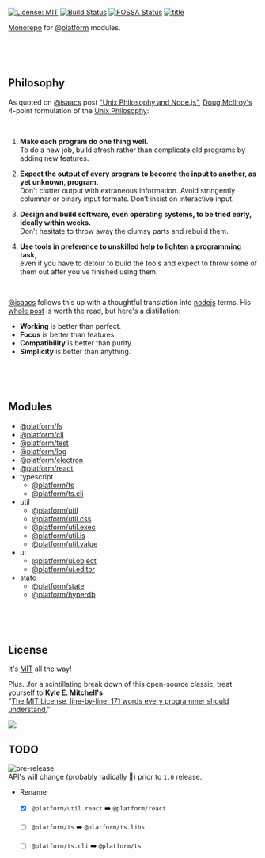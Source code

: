 [![License: MIT](https://img.shields.io/badge/License-MIT-blue.svg)](https://opensource.org/licenses/MIT)
[![Build Status](https://travis-ci.org/uiharness/platform.svg?branch=master)](https://travis-ci.org/uiharness/platform)
[![FOSSA Status](https://app.fossa.io/api/projects/git%2Bgithub.com%2Fuiharness%2Fplatform.svg?type=shield)](https://app.fossa.io/projects/git%2Bgithub.com%2Fuiharness%2Fplatform?ref=badge_shield)
[![title](https://user-images.githubusercontent.com/185555/53066725-00d55d80-3536-11e9-9b22-e7286a9a4afc.png)](https://uiharness.com)

[Monorepo](https://en.wikipedia.org/wiki/Monorepo) for [@platform](https://www.npmjs.com/org/platform) modules.

<p>&nbsp;</p>
<p>&nbsp;</p>



## Philosophy

As quoted on [@isaacs](https://www.npmjs.com/~isaacs) post ["Unix Philosophy and Node.js"](https://blog.izs.me/2013/04/unix-philosophy-and-nodejs), [Doug McIlroy's](https://en.wikipedia.org/wiki/Douglas_McIlroy) 4-point formulation of the [Unix Philosophy](http://www.catb.org/esr/writings/taoup/html/ch01s06.html):

<p>&nbsp;</p>

1. **Make each program do one thing well.**  
   To do a new job, build afresh rather than complicate old programs by adding new features.


2. **Expect the output of every program to become the input to another, as yet unknown, program.**  
   Don’t clutter output with extraneous information. Avoid stringently columnar or binary input formats. Don’t insist on interactive input.


3. **Design and build software, even operating systems, to be tried early, ideally within weeks.**  
Don’t hesitate to throw away the clumsy parts and rebuild them.


4. **Use tools in preference to unskilled help to lighten a programming task**,  
   even if you have to detour to build the tools and expect to throw some of them out after you’ve finished using them.

<p>&nbsp;</p>

[@isaacs](https://www.npmjs.com/~isaacs) follows this up with a thoughtful translation into [nodejs](https://nodejs.org) terms. His [whole post](https://blog.izs.me/2013/04/unix-philosophy-and-nodejs) is worth the read, but here's a distillation:

- **Working** is better than perfect.
- **Focus** is better than features.
- **Compatibility** is better than purity.
- **Simplicity** is better than anything.

<p>&nbsp;</p>
<p>&nbsp;</p>


## Modules

- [@platform/fs](/code/fs)
- [@platform/cli](/code/cli)
- [@platform/test](/code/test)
- [@platform/log](/code/log)
- [@platform/electron](/code/electron)
- [@platform/react](/code/react)
- typescript
  - [@platform/ts](/code/ts) 
  - [@platform/ts.cli](/code/ts.cli) 
- util
  - [@platform/util](/code/util)
  - [@platform/util.css](/code/util.css)
  - [@platform/util.exec](/code/util.exec)
  - [@platform/util.is](/code/util.is)
  - [@platform/util.value](/code/util.value)
- ui
  - [@platform/ui.object](/code/ui.object)
  - [@platform/ui.editor](/code/ui.editor)
- state
  - [@platform/state](/code/state)
  - [@platform/hyperdb](/code/hyperdb)


<p>&nbsp;</p>
<p>&nbsp;</p>


## License
It's [MIT](LICENSE) all the way!  

Plus...for a scintillating break down of this open-source classic, treat yourself to **Kyle E. Mitchell's**  
"[The MIT License, line-by-line. 171 words every programmer should understand.](https://writing.kemitchell.com/2016/09/21/MIT-License-Line-by-Line.html)"

<a href="https://app.fossa.io/projects/git%2Bgithub.com%2Fuiharness%2Fplatform?ref=badge_large" alt="FOSSA Status"><img src="https://app.fossa.io/api/projects/git%2Bgithub.com%2Fuiharness%2Fplatform.svg?type=large"/></a>



## TODO
![pre-release](https://img.shields.io/badge/Status-pre--release-orange.svg)  
API's will change (probably radically 🐷) prior to `1.0` release.

- Rename
  - [x] `@platform/util.react` ➡️ `@platform/react`
  - [ ] `@platform/ts` ➡️ `@platform/ts.libs`
  - [ ] `@platform/ts.cli` ➡️ `@platform/ts`

